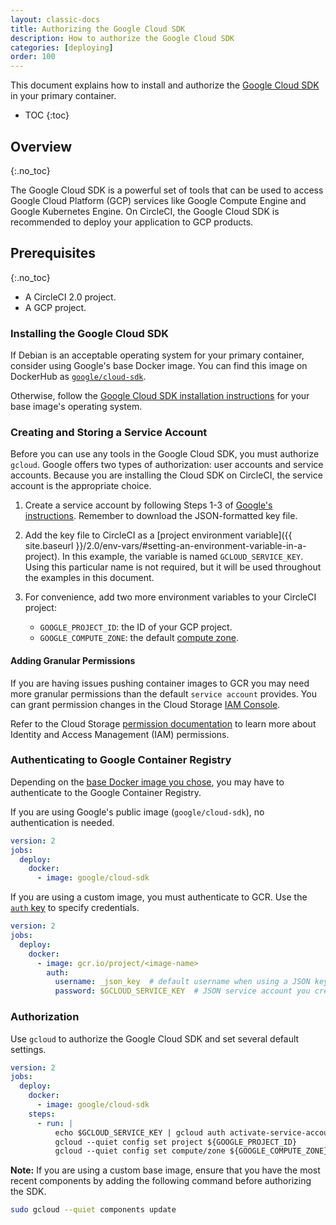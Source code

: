 ```yaml
---
layout: classic-docs
title: Authorizing the Google Cloud SDK
description: How to authorize the Google Cloud SDK
categories: [deploying]
order: 100
---
```


This document explains
how to install and authorize the [Google Cloud SDK](https://cloud.google.com/sdk/) in your primary container.

* TOC
{:toc}

## Overview
{:.no_toc}

The Google Cloud SDK is a powerful set of tools
that can be used to access Google Cloud Platform (GCP) services
like Google Compute Engine and Google Kubernetes Engine.
On CircleCI, the Google Cloud SDK is recommended
to deploy your application to GCP products.

## Prerequisites
{:.no_toc}

- A CircleCI 2.0 project.
- A GCP project.

### Installing the Google Cloud SDK

If Debian is an acceptable operating system for your primary container,
consider using Google's base Docker image.
You can find this image on DockerHub as [`google/cloud-sdk`](https://hub.docker.com/r/google/cloud-sdk/).

Otherwise, follow the [Google Cloud SDK installation instructions](https://cloud.google.com/sdk/) for your base image's operating system.

### Creating and Storing a Service Account

Before you can use any tools in the Google Cloud SDK,
you must authorize `gcloud`.
Google offers two types of authorization: user accounts and service accounts.
Because you are installing the Cloud SDK on CircleCI,
the service account is the appropriate choice.

1. Create a service account
by following Steps 1-3 of [Google's instructions](https://cloud.google.com/sdk/docs/authorizing#authorizing_with_a_service_account).
Remember to download the JSON-formatted key file.

2. Add the key file to CircleCI as a [project environment variable]({{ site.baseurl }}/2.0/env-vars/#setting-an-environment-variable-in-a-project).
In this example, the variable is named `GCLOUD_SERVICE_KEY`.
Using this particular name is not required,
but it will be used throughout the examples in this document.

3. For convenience, add two more environment variables to your CircleCI project:
    - `GOOGLE_PROJECT_ID`: the ID of your GCP project.
    - `GOOGLE_COMPUTE_ZONE`: the default [compute zone](https://cloud.google.com/compute/docs/regions-zones/).

#### Adding Granular Permissions

If you are having issues pushing container images to GCR you may need more
granular permissions than the default `service account` provides. You can grant
permission changes in the Cloud Storage [IAM Console](https://console.cloud.google.com/iam-admin/iam/project).

Refer to the Cloud Storage [permission
documentation](https://cloud.google.com/storage/docs/access-control/iam-permissions)
to learn more about Identity and Access Management (IAM) permissions.

### Authenticating to Google Container Registry

Depending on the [base Docker image you chose](#installing-the-google-cloud-sdk),
you may have to authenticate to the Google Container Registry.

If you are using Google's public image (`google/cloud-sdk`),
no authentication is needed.

```yaml
version: 2
jobs:
  deploy:
    docker:
      - image: google/cloud-sdk
```

If you are using a custom image,
you must authenticate to GCR.
Use the [`auth` key](https://circleci.com/docs/2.0/configuration-reference/#docker)
to specify credentials.

```yaml
version: 2
jobs:
  deploy:
    docker:
      - image: gcr.io/project/<image-name>
        auth:
          username: _json_key  # default username when using a JSON key file to authenticate
          password: $GCLOUD_SERVICE_KEY  # JSON service account you created, do not encode to base64
```

### Authorization

Use `gcloud` to authorize the Google Cloud SDK
and set several default settings.

```yaml
version: 2
jobs:
  deploy:
    docker:
      - image: google/cloud-sdk
    steps:
      - run: |
          echo $GCLOUD_SERVICE_KEY | gcloud auth activate-service-account --key-file=${GCLOUD_SERVICE_KEY}
          gcloud --quiet config set project ${GOOGLE_PROJECT_ID}
          gcloud --quiet config set compute/zone ${GOOGLE_COMPUTE_ZONE}
```

**Note:**
If you are using a custom base image,
ensure that you have the most recent components
by adding the following command before authorizing the SDK.

```bash
sudo gcloud --quiet components update
```

